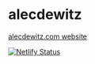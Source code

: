 # alecdewitz

[alecdewitz.com website]()

[![Netlify Status](https://api.netlify.com/api/v1/badges/5602e8b7-5c33-4304-8794-e60cc00a1a6c/deploy-status)](https://app.netlify.com/sites/hopeful-wiles-23d3bb/deploys)
